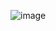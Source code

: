 ![image](https://user-images.githubusercontent.com/20998959/147888432-9d8ad186-fecf-453f-8abf-d5655b5824d7.png)
